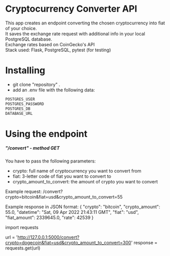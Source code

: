 # Cryptocurrency Converter API

This app creates an endpoint converting the chosen cryptocurrency into fiat of your choice.<br>
It saves the exchange rate request with additional info in your local PostgreSQL database.<br>
Exchange rates based on CoinGecko's API<br>
Stack used: Flask, PostgreSQL, pytest (for testing)<br>


# Installing

- git clone "repository" .
- add an .env file with the following data:
```bash
POSTGRES_USER
POSTGRES_PASSWORD
POSTGRES_DB
DATABASE_URL
```

# Using the endpoint

##### "/convert"  -  method GET
You have to pass the following parameters:
- crypto: full name of cryptocurrency you want to convert from<br>
- fiat: 3-letter code of fiat you want to convert to<br>
- crypto_amount_to_convert: the amount of crypto you want to convert

Example request:
/convert?crypto=bitcoin&fiat=usd&crypto_amount_to_convert=55

Example response in JSON format:
{
  "crypto": "bitcoin", 
  "crypto_amount": 55.0, 
  "datetime": "Sat, 09 Apr 2022 21:43:11 GMT", 
  "fiat": "usd", 
  "fiat_amount": 2339645.0, 
  "rate": 42539
}

import requests

url = 'http://127.0.0.1:5000/convert?crypto=dogecoin&fiat=usd&crypto_amount_to_convert=300'
response = requests.get(url)